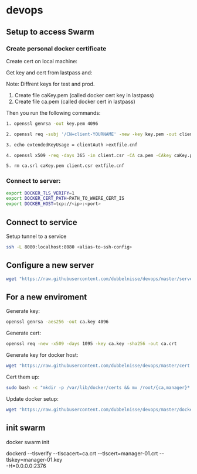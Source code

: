 # devops

## Setup to access Swarm

### Create personal docker certificate
Create cert on local machine:

Get key and cert from lastpass and:

Note: Diffrent keys for test and prod.

1. Create file caKey.pem (called docker cert key in lastpass)
2. Create file ca.pem (called docker cert in lastpass)

Then you run the following commands:
```sh
1. openssl genrsa -out key.pem 4096

2. openssl req -subj '/CN=client-YOURNAME' -new -key key.pem -out client.csr

3. echo extendedKeyUsage = clientAuth >extfile.cnf

4. openssl x509 -req -days 365 -in client.csr -CA ca.pem -CAkey caKey.pem -CAcreateserial -out cert.pem -extfile extfile.cnf

5. rm ca.srl caKey.pem client.csr extfile.cnf
```

### Connect to server:
```sh
export DOCKER_TLS_VERIFY=1
export DOCKER_CERT_PATH=PATH_TO_WHERE_CERT_IS
export DOCKER_HOST=tcp://<ip>:<port>
```

## Connect to service

Setup tunnel to a service
```sh
ssh -L 8080:localhost:8080 <alias-to-ssh-config>
```

## Configure a new server

```sh
wget "https://raw.githubusercontent.com/dubbelnisse/devops/master/server-init.sh?token=ADFVniD-O5coHtrKY2mC-THOcwXNqiusks5bGmeGwA%3D%3D" -O server-init.sh && chmod +x server-init.sh && sudo ./server-init.sh && rm server-init.sh
```

## For a new enviroment
Generate key:
```sh
openssl genrsa -aes256 -out ca.key 4096
```
Generate cert:
```sh
openssl req -new -x509 -days 1095 -key ca.key -sha256 -out ca.crt
```

Generate key for docker host:
```sh
wget "https://raw.githubusercontent.com/dubbelnisse/devops/master/cert.sh?token=ADFVnlXPaaO0_6KdkdftWGGYhlAh67TDks5bGnYYwA%3D%3D" -O cert.sh && chmod +x cert.sh && ./cert.sh "manager-01"
```

Cert them up:
```sh
sudo bash -c "mkdir -p /var/lib/docker/certs && mv /root/{ca,manager}* /var/lib/docker/certs/ && chmod 770 /var/lib/docker/certs/ && rm ca.key ca.srl -f"
```

Update docker setup:

```sh
wget "https://raw.githubusercontent.com/dubbelnisse/devops/master/dockerd-certs.sh?token=ADFVnlfmzd3gbXr7S0hLB8rjvIlhP8rUks5bGnadwA%3D%3D" -O cert.sh && chmod +x cert.sh && ./cert.sh "manager-01"
```

## init swarm
docker swarm init

dockerd --tlsverify --tlscacert=ca.crt --tlscert=manager-01.crt --tlskey=manager-01.key \
  -H=0.0.0.0:2376